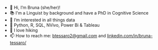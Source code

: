 - :rainbow: Hi, I’m Bruna (she/her)!
- :books: I'm a Linguist by background and have a PhD in Cognitive Science
- 👀 I’m interested in all things data
- 🌱 Python, R, SQL, NVivo, Power Bi & Tableau
- :hiking_boot: I love hiking
- 📫 How to reach me: btessaro2@gmail.com and [linkedin.com/in/bruna-tessaro/](https://www.linkedin.com/in/bruna-tessaro/)

<!---
btessaro/btessaro is a ✨ special ✨ repository because its `README.md` (this file) appears on your GitHub profile.
You can click the Preview link to take a look at your changes.
--->
